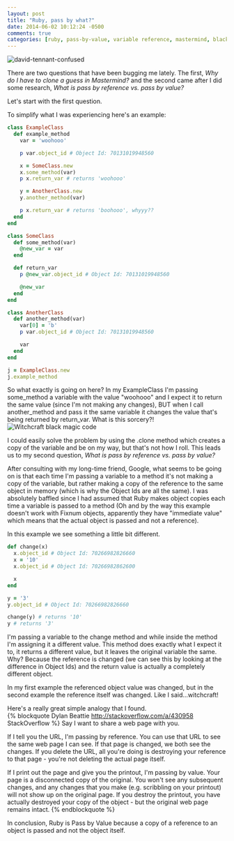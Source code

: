 ```yaml
---
layout: post
title: "Ruby, pass by what?"
date: 2014-06-02 10:12:24 -0500
comments: true
categories: [ruby, pass-by-value, variable reference, mastermind, black magic]
---
```

![david-tennant-confused](http://i.imgur.com/3gQVzL0.gif)

There are two questions that have been bugging me lately. The first, _Why do I have to clone a guess in Mastermind?_ and the second came after I did some research, _What is pass by reference vs. pass by value?_

Let's start with the first question.
<!-- more -->
To simplify what I was experiencing here's an example:  
``` ruby Black magic code going on here
class ExampleClass
  def example_method
    var = 'woohooo'

    p var.object_id # Object Id: 70131019948560

    x = SomeClass.new
    x.some_method(var)
    p x.return_var # returns 'woohooo'

    y = AnotherClass.new
    y.another_method(var)

    p x.return_var # returns 'boohooo', whyyy??
  end
end

class SomeClass
  def some_method(var)
    @new_var = var
  end

  def return_var
    p @new_var.object_id # Object Id: 70131019948560

    @new_var
  end
end

class AnotherClass
  def another_method(var)
    var[0] = 'b'
    p var.object_id # Object Id: 70131019948560

    var
  end
end

j = ExampleClass.new
j.example_method
```
So what exactly is going on here? In my ExampleClass I'm passing some_method a variable with the value "woohooo" and I expect it to return the same value (since I'm not making any changes), BUT when I call another_method and pass it the same variable it changes the value that's being returned by return_var. What is this sorcery?!  
![Witchcraft black magic code](http://i.imgur.com/PezBytD.gif)

I could easily solve the problem by using the .clone method which creates a copy of the variable and be on my way, but that's not how I roll. This leads us to my second question, _What is pass by reference vs. pass by value?_

After consulting with my long-time friend, Google, what seems to be going on is that each time I'm passing a variable to a method it's not making a copy of the variable, but rather making a copy of the reference to the same object in memory (which is why the Object Ids are all the same). I was absolutely baffled since I had assumed that Ruby makes object copies each time a variable is passed to a method (Oh and by the way this example doesn't work with Fixnum objects, apparently they have "immediate value" which means that the actual object is passed and not a reference).

In this example we see something a little bit different.  
``` ruby Slightly less bewildering code
def change(x)
  x.object_id # Object Id: 70266982826660
  x = '10' 
  x.object_id # Object Id: 70266982862600

  x
end

y = '3'
y.object_id # Object Id: 70266982826660

change(y) # returns '10'
y # returns '3'
```
I'm passing a variable to the change method and while inside the method I'm assigning it a different value. This method does exactly what I expect it to, it returns a different value, but it leaves the original variable the same. Why? Because the reference is changed (we can see this by looking at the difference in Object Ids) and the return value is actually a completely different object.

In my first example the referenced object value was changed, but in the second example the reference itself was changed. Like I said...witchcraft!

Here's a really great simple analogy that I found.  
{% blockquote Dylan Beattie http://stackoverflow.com/a/430958 StackOverflow %}
Say I want to share a web page with you.

If I tell you the URL, I'm passing by reference. You can use that URL to see the same web page I can see. If that page is changed, we both see the changes. If you delete the URL, all you're doing is destroying your reference to that page - you're not deleting the actual page itself.

If I print out the page and give you the printout, I'm passing by value. Your page is a disconnected copy of the original. You won't see any subsequent changes, and any changes that you make (e.g. scribbling on your printout) will not show up on the original page. If you destroy the printout, you have actually destroyed your copy of the object - but the original web page remains intact.
{% endblockquote %}

In conclusion, Ruby is Pass by Value because a copy of a reference to an object is passed and not the object itself.
